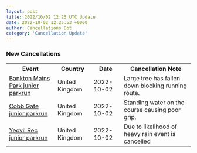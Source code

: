```yaml
---
layout: post
title: 2022/10/02 12:25 UTC Update
date: 2022-10-02 12:25:53 +0000
author: Cancellations Bot
category: 'Cancellation Update'
---
```


<h3>New Cancellations</h3>
<div class='hscrollable'>
<table style='width: 100%'>
    <tr>
        <th>Event</th>
        <th>Country</th>
        <th>Date</th>
        <th>Cancellation Note</th>
    </tr>
    <tr>
        <td><a href="https://www.parkrun.org.uk/banktonmainspark-juniors">Bankton Mains Park junior parkrun</a></td>
        <td>United Kingdom</td>
        <td>2022-10-02</td>
        <td>Large tree has fallen down blocking running route.</td>
    </tr>
    <tr>
        <td><a href="https://www.parkrun.org.uk/cobbgate-juniors">Cobb Gate junior parkrun</a></td>
        <td>United Kingdom</td>
        <td>2022-10-02</td>
        <td>Standing water on the course causing poor grip.</td>
    </tr>
    <tr>
        <td><a href="https://www.parkrun.org.uk/yeovilrec-juniors">Yeovil Rec junior parkrun</a></td>
        <td>United Kingdom</td>
        <td>2022-10-02</td>
        <td>Due to likelihood of heavy rain event is cancelled</td>
    </tr>
</table>
</div>
